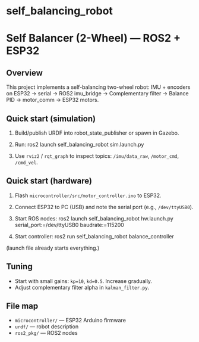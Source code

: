 # self_balancing_robot
# Self Balancer (2-Wheel) — ROS2 + ESP32

## Overview
This project implements a self-balancing two-wheel robot: IMU + encoders on ESP32 -> serial -> ROS2 imu_bridge -> Complementary filter -> Balance PID -> motor_comm -> ESP32 motors.

## Quick start (simulation)
1. Build/publish URDF into robot_state_publisher or spawn in Gazebo.
2. Run:
ros2 launch self_balancing_robot sim.launch.py

3. Use `rviz2` / `rqt_graph` to inspect topics: `/imu/data_raw`, `/motor_cmd`, `/cmd_vel`.

## Quick start (hardware)
1. Flash `microcontroller/src/motor_controller.ino` to ESP32.
2. Connect ESP32 to PC (USB) and note the serial port (e.g., `/dev/ttyUSB0`).
3. Start ROS nodes:
ros2 launch self_balancing_robot hw.launch.py serial_port:=/dev/ttyUSB0 baudrate:=115200

4. Start controller:
ros2 run self_balancing_robot balance_controller

(launch file already starts everything.)

## Tuning
- Start with small gains: `kp=10`, `kd=0.5`. Increase gradually.
- Adjust complementary filter alpha in `kalman_filter.py`.

## File map
- `microcontroller/` — ESP32 Arduino firmware
- `urdf/` — robot description
- `ros2_pkg/` — ROS2 nodes

